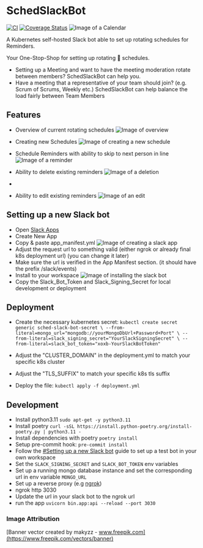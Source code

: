 # SchedSlackBot

[![CI](https://github.com/Germandrummer92/SchedSlackBot/actions/workflows/ci.yml/badge.svg)](https://github.com/Germandrummer92/SchedSlackBot/actions/workflows/ci.yml)
[![Coverage Status](https://coveralls.io/repos/github/Germandrummer92/SchedSlackBot/badge.svg?branch=main)](https://coveralls.io/github/Germandrummer92/SchedSlackBot?branch=main)
![Image of a Calendar](https://github.com/Germandrummer92/SchedSlackBot/raw/main/assets/calendar.jpg "Rotational Scheduling")

A Kubernetes self-hosted Slack bot able to set up rotating schedules for Reminders.

Your One-Stop-Shop for setting up rotating :calendar: schedules.

* Setting up a Meeting and want to have the meeting moderation rotate between members? SchedSlackBot can help you.
* Have a meeting that a representative of your team should join? (e.g. Scrum of Scrums, Weekly etc.)
  SchedSlackBot can help balance the load fairly between Team Members

## Features

* Overview of current rotating schedules
![Image of overview](https://github.com/Germandrummer92/SchedSlackBot/raw/main/assets/overview.png "Overview")

* Creating new Schedules
![Image of creating a new schedule](https://github.com/Germandrummer92/SchedSlackBot/raw/main/assets/create.png "Create")

* Schedule Reminders with ability to skip to next person in line
![Image of a reminder](https://github.com/Germandrummer92/SchedSlackBot/raw/main/assets/reminder.png "Reminder")

* Ability to delete existing reminders
![Image of a deletion](https://github.com/Germandrummer92/SchedSlackBot/raw/main/assets/delete.png "Delete")
*
* Ability to edit existing reminders
![Image of an edit](https://github.com/Germandrummer92/SchedSlackBot/raw/main/assets/edit.png "Edit")


## Setting up a new Slack bot

* Open [Slack Apps](https://api.slack.com/apps)
* Create New App
* Copy & paste app_manifest.yml
![Image of creating a slack app](https://github.com/Germandrummer92/SchedSlackBot/raw/main/assets/slack_bot_creation.png "Creating a Slack bot")
* Adjust the request url to something valid (either ngrok or already final k8s deployment url) (you can change it later)
* Make sure the url is verified in the App Manifest section. (it should have the prefix /slack/events)
* Install to your workspace
![Image of installing the slack bot](https://github.com/Germandrummer92/SchedSlackBot/raw/main/assets/install.png "Installing the Slack bot")
* Copy the Slack_Bot_Token and Slack_Signing_Secret for local development or deployment


## Deployment

* Create the necessary kubernetes secret:
`kubectl create secret generic sched-slack-bot-secret \
  --from-literal=mongo_url="mongodb://yourMongoDbUrl+Password+Port" \
  --from-literal=slack_signing_secret="YourSlackSigningSecret" \
  --from-literal=slack_bot_token="xoxb-YourSlackBotToken"`

* Adjust the "CLUSTER_DOMAIN" in the deployment.yml to match your specific k8s cluster
* Adjust the "TLS_SUFFIX" to match your specific k8s tls suffix

* Deploy the file:
  `kubectl apply -f deployment.yml`

## Development

* Install python3.11 `sudo apt-get -y python3.11`
* Install poetry `curl -sSL https://install.python-poetry.org/install-poetry.py | python3.11 -`
* Install dependencies with poetry `poetry install`
* Setup pre-commit hook: `pre-commit install`
* Follow the [#Setting up a new Slack bot](#setting-up-a-new-slack-bot) guide to set up a test bot in your own workspace
* Set the `SLACK_SIGNING_SECRET` and `SLACK_BOT_TOKEN` env variables
* Set up a running mongo database instance and set the corresponding url in env variable `MONGO_URL`
* Set up a reverse proxy (e.g [ngrok](https://ngrok.io))
* ngrok http 3030
* Update the url in your slack bot to the ngrok url
* run the app `uvicorn bin.app:api --reload --port 3030`

### Image Attribution

[Banner vector created by makyzz - www.freepik.com](https://www.freepik.com/vectors/banner)
